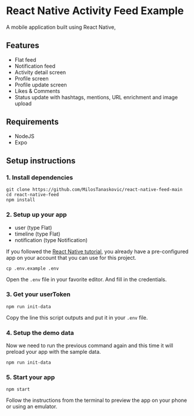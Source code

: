 # React Native Activity Feed Example

A mobile application built using React Native,

## Features

- Flat feed
- Notification feed
- Activity detail screen
- Profile screen
- Profile update screen
- Likes & Comments
- Status update with hashtags, mentions, URL enrichment and image upload

## Requirements

- NodeJS
- Expo

## Setup instructions

### 1. Install dependencies

```
git clone https://github.com/MilosTanaskovic/react-native-feed-main
cd react-native-feed
npm install
```

### 2. Setup up your app

- user (type Flat)
- timeline (type Flat)
- notification (type Notification)

If you followed the [React Native tutorial](https://getstream.io/react-native-activity-feed/tutorial/), you already have a pre-configured app on your account that you can use for this project.

```
cp .env.example .env
```

Open the `.env` file in your favorite editor. And fill in the credentials.

### 3. Get your userToken

```
npm run init-data
```

Copy the line this script outputs and put it in your `.env` file.

### 4. Setup the demo data

Now we need to run the previous command again and this time it will preload your app with the sample data.

```
npm run init-data
```

### 5. Start your app

```
npm start
```

Follow the instructions from the terminal to preview the app on your phone or using an emulator.
